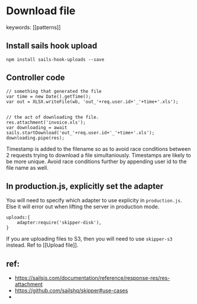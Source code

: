 # Download file

keywords: [[patterns]]


## Install sails hook upload
`npm install sails-hook-uploads --save`


## Controller code
```
// something that generated the file
var time = new Date().getTime();
var out = XLSX.writeFile(wb, 'out_'+req.user.id+'_'+time+'.xls');


// the act of downloading the file. 
res.attachment('invoice.xls');
var downloading = await sails.startDownload('out_'+req.user.id+'_'+time+'.xls');
downloading.pipe(res);
```

Timestamp is added to the filename so as to avoid race conditions between 2 requests trying to download a file simultaniously. Timestamps are likely to be more unique. Avoid race conditions further by appending user id to the file name as well. 

## In production.js, explicitly set the adapter
You will need to specify which adapter to use explicity in `production.js`. Else it will error out when lifting the server in production mode. 
```
uploads:{
	adapter:require('skipper-disk'),
}
```

If you are uploading files to S3, then you will need to use `skipper-s3` instead. Ref to [[Upload file]]. 

## ref: 
- https://sailsjs.com/documentation/reference/response-res/res-attachment
- https://github.com/sailshq/skipper#use-cases
- 

